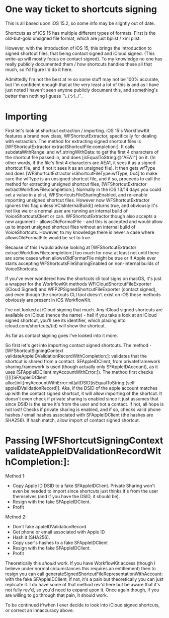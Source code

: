 # One way ticket to shortcuts signing

This is all based upon iOS 15.2, so some info may be slightly out of date.

Shortcuts as of iOS 15 has multiple different types of formats. First is the old-but-gold unsigned file format, which are just bplist / xml plist.

However, with the introduction of iOS 15, this brings the introduction to signed shortcut files, that being contact signed and iCloud signed. (This write-up will mostly focus on contact signed). To my knowledge no one has really publicly documented them / how shortcuts handles these all that much, so I'd figure I'd do it here.

Admittedly I'm not the best at re so some stuff may not be 100% accurate, but I'm confident enough that at the very least a lot of this is and as I have just noted I haven't seen anyone publicly document this, and something's better than nothing I guess ¯\\\_(ツ)_/¯.

# Importing

First let's look at shortcut extraction / importing. iOS 15's WorkflowKit features a brand new class, WFShortcutExtractor, specifically for dealing with extraction. The method for extracting signed shortcut files is [WFShortcutExtractor extractShortcutFile:completion:]. It calls subdataWithRange: and wf_stringWithData: to get the first 4 characters of the shortcut file passed in, and does [isEqualToString:@"AEA1"] on it. (In other words, if the file's first 4 characters are AEA1, it sees it as a signed shortcut file, and if not it sees it as an unsigned file). It then gets wfType and does [WFShortcutExtractor isShortcutFileType:wfType, 0x4] to make sure the wfType is an unsigned shortcut file, and if so, proceeds to call the method for extracting unsigned shortcut files,  [WFShortcutExtractor extractWorkflowFile:completion:]. Normally in the iOS 13/14 days you could set a value in a plist, WFShortcutsFileSharingEnabled, and re-enable importing unsigned shortcut files. However now WFShortcutExtractor ignores this flag unless VCIsInternalBuild() returns true, and obviously it's not like we or a normal user are running an internal build of VoiceShortcutsClient or can. WFShortcutExtractor though also accepts a new argument - allowsOldFormatFile - and this is accepted and would allow us to import unsigned shortcut files without an internal build of VoiceShortcuts. However, to my knowledge there is never a case where allowsOldFormatFile would be set to true.

Because of this I would advise looking at [WFShortcutExtractor extractWorkflowFile:completion:] too much for now, at least not until there are some cases when allowsOldFormatFile might be true or if Apple ever starts accepting WFShortcutsFileSharingEnabled on non-internal builds of VoiceShortcuts.

If you've ever wondered how the shortcuts cli tool signs on macOS, it's just a wrapper for the WorkflowKit methods WFiCloudShortcutFileExporter (iCloud Signed) and WFP2PSignedShortcutFileExporter (contact signed), and even though the shortcuts CLI tool doesn't exist on iOS these methods obviously are present in iOS WorkflowKit.

I've not looked at iCloud signing that much. Any iCloud signed shortcuts are available on iCloud (hence the name) - hell if you take a look at an iCloud signed shortcut, you'll see its identifier, which placing into icloud.com/shortcuts/(id) will show the shortcut.

As far as contact signing goes I've looked into it more.

So first let's get into importing contact signed shortcuts. The method -[WFShortcutSigningContext validateAppleIDValidationRecordWithCompletion:]: validates that the shortcut is shared from a contact. SFAppleIDClient, from privateframework sharing.framework is used (though actually only SFAppleIDAccount), as it uses [SFAppleIDClient myAccountWithError:]). The method first checks [[[[[SFAppleIDClient alloc]init]myAccountWithError:nil]altDSID]isEqualToString:[self appleIDValidationRecord]]. Aka, if the DSID of the apple account matches up with the contact signed shortcut, it will allow importing of the shortcut. It doesn't even check if private sharing is enabled since it just assumes that since DSID is the same it's from the user and not a contact. If not, all hope is not lost! Checks if private sharing is enabled, and if so, checks valid phone hashes / email hashes associated with SFAppleIDClient (the hashes are SHA256). If hash match, allow import of contact signed shortcut.

# Passing [WFShortcutSigningContext validateAppleIDValidationRecordWithCompletion:]:

Method 1:

- Copy Apple ID DSID to a fake SFAppleIDClient. Private Sharing won't even be needed to import since shortcuts just thinks it's from the user themselves (and if you have the DSID, it should be).
- Resign with the fake SFAppleIDClient. 
- Profit

Method 2:

- Don't fake appleIDValidationRecord
- Get phone or email associated with Apple ID
- Hash it (SHA256).
- Copy user's hashes to a fake SFAppleIDClient
- Resign with the fake SFAppleIDClient. 
- Profit

Theoretically this *should* work. If you have WorkflowKit access (though I believe under normal circumstances this requires an entitlement) then to resign you can call generateSignedShortcutFileRepresentationWithAccount: with the fake SFAppleIDClient, if not, it's a pain but theoretically you can just replicate it. I do have some of that method rev'd here but be aware that it's not fully rev'd, so you'd need to expand upon it. Once again though, if you are willing to go through that pain, it should work.

To be continued if/when I ever decide to look into iCloud signed shortcuts, or correct an innaccuracy above.
